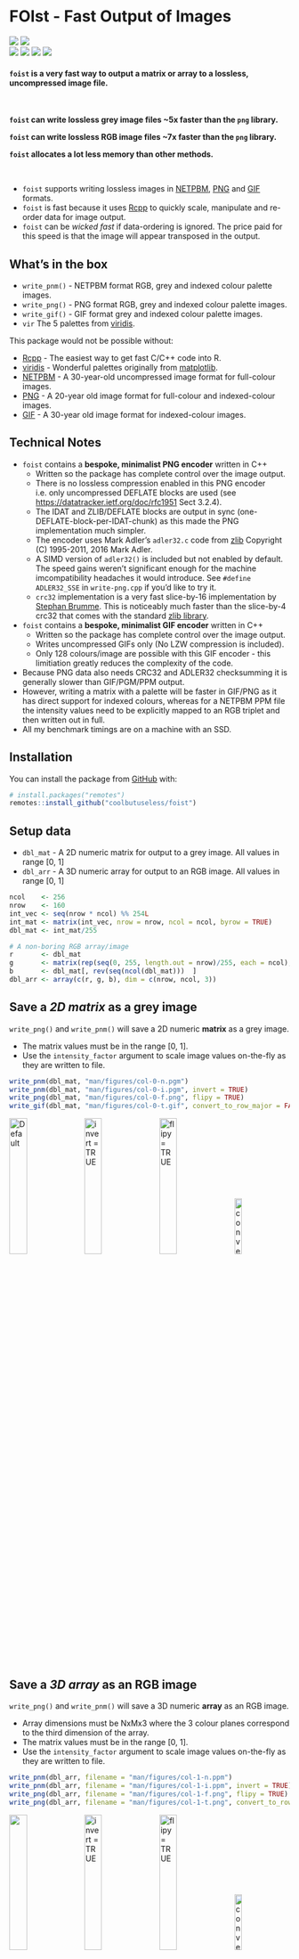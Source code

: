 
<!-- README.md is generated from README.Rmd. Please edit that file -->

# FOIst - Fast Output of Images

<!-- badges: start -->

![](https://img.shields.io/badge/Status-alpha-orange.svg)
![](https://img.shields.io/badge/Version-0.1.7-blue.svg) <br/>
![](https://img.shields.io/badge/Output-PNG-green.svg)
![](https://img.shields.io/badge/Output-PGM-green.svg)
![](https://img.shields.io/badge/Output-PPM-green.svg)
![](https://img.shields.io/badge/Output-GIF-green.svg)
<!-- badges: end -->

#### `foist` is a very fast way to output a matrix or array to a lossless, uncompressed image file.

<br/>

**`foist` can write lossless grey image files \~5x faster than the `png`
library.**

**`foist` can write lossless RGB image files \~7x faster than the `png`
library.**

**`foist` allocates a lot less memory than other methods.**

<br/>

  - `foist` supports writing lossless images in
    [NETPBM](http://netpbm.sourceforge.net/),
    [PNG](https://en.wikipedia.org/wiki/Portable_Network_Graphics) and
    [GIF](https://en.wikipedia.org/wiki/GIF) formats.
  - `foist` is fast because it uses
    [Rcpp](https://cran.r-project.org/package=Rcpp) to quickly scale,
    manipulate and re-order data for image output.
  - `foist` can be *wicked fast* if data-ordering is ignored. The price
    paid for this speed is that the image will appear transposed in the
    output.

## What’s in the box

  - `write_pnm()` - NETPBM format RGB, grey and indexed colour palette
    images.
  - `write_png()` - PNG format RGB, grey and indexed colour palette
    images.
  - `write_gif()` - GIF format grey and indexed colour palette images.
  - `vir` The 5 palettes from
    [viridis](https://cran.r-project.org/package=viridis).

This package would not be possible without:

  - [Rcpp](https://cran.r-project.org/package=Rcpp) - The easiest way to
    get fast C/C++ code into R.
  - [viridis](https://cran.r-project.org/package=viridis) - Wonderful
    palettes originally from [matplotlib](http://matplotlib.org).
  - [NETPBM](http://netpbm.sourceforge.net) - A 30-year-old uncompressed
    image format for full-colour images.
  - [PNG](https://www.w3.org/TR/PNG/) - A 20-year old image format for
    full-colour and indexed-colour images.
  - [GIF](https://www.w3.org/Graphics/GIF/spec-gif87.txt) - A 30-year
    old image format for indexed-colour images.

## Technical Notes

  - `foist` contains a **bespoke, minimalist PNG encoder** written in
    C++
      - Written so the package has complete control over the image
        output.
      - There is no lossless compression enabled in this PNG encoder
        i.e. only uncompressed DEFLATE blocks are used (see
        <https://datatracker.ietf.org/doc/rfc1951> Sect 3.2.4).
      - The IDAT and ZLIB/DEFLATE blocks are output in sync
        (one-DEFLATE-block-per-IDAT-chunk) as this made the PNG
        implementation much simpler.
      - The encoder uses Mark Adler’s `adler32.c` code from
        [zlib](https://www.zlib.net/) Copyright (C) 1995-2011, 2016 Mark
        Adler.
      - A SIMD version of `adler32()` is included but not enabled by
        default. The speed gains weren’t significant enough for the
        machine imcompatibility headaches it would introduce. See
        `#define ADLER32_SSE` in `write-png.cpp` if you’d like to try
        it.
      - `crc32` implementation is a very fast slice-by-16 implementation
        by [Stephan Brumme](https://create.stephan-brumme.com/crc32/).
        This is noticeably much faster than the slice-by-4 crc32 that
        comes with the standard [zlib library](https://www.zlib.net/).
  - `foist` contains a **bespoke, minimalist GIF encoder** written in
    C++
      - Written so the package has complete control over the image
        output.
      - Writes uncompressed GIFs only (No LZW compression is included).
      - Only 128 colours/image are possible with this GIF encoder - this
        limitiation greatly reduces the complexity of the code.
  - Because PNG data also needs CRC32 and ADLER32 checksumming it is
    generally slower than GIF/PGM/PPM output.
  - However, writing a matrix with a palette will be faster in GIF/PNG
    as it has direct support for indexed colours, whereas for a NETPBM
    PPM file the intensity values need to be explicitly mapped to an RGB
    triplet and then written out in full.
  - All my benchmark timings are on a machine with an SSD.

## Installation

You can install the package from
[GitHub](https://github.com/coolbutuseless/foist) with:

``` r
# install.packages("remotes")
remotes::install_github("coolbutuseless/foist")
```

## Setup data

  - `dbl_mat` - A 2D numeric matrix for output to a grey image. All
    values in range \[0, 1\]
  - `dbl_arr` - A 3D numeric array for output to an RGB image. All
    values in range \[0, 1\]

<!-- end list -->

``` r
ncol    <- 256
nrow    <- 160
int_vec <- seq(nrow * ncol) %% 254L
int_mat <- matrix(int_vec, nrow = nrow, ncol = ncol, byrow = TRUE)
dbl_mat <- int_mat/255

# A non-boring RGB array/image
r       <- dbl_mat
g       <- matrix(rep(seq(0, 255, length.out = nrow)/255, each = ncol), nrow, ncol, byrow = TRUE)
b       <- dbl_mat[, rev(seq(ncol(dbl_mat)))  ]
dbl_arr <- array(c(r, g, b), dim = c(nrow, ncol, 3))
```

## Save a *2D matrix* as a grey image

`write_png()` and `write_pnm()` will save a 2D numeric **matrix** as a
grey image.

  - The matrix values must be in the range \[0, 1\].
  - Use the `intensity_factor` argument to scale image values on-the-fly
    as they are written to file.

<!-- end list -->

``` r
write_pnm(dbl_mat, "man/figures/col-0-n.pgm")                               # PGM
write_pnm(dbl_mat, "man/figures/col-0-i.pgm", invert = TRUE)                # PGM
write_png(dbl_mat, "man/figures/col-0-f.png", flipy = TRUE)                 # PNG
write_gif(dbl_mat, "man/figures/col-0-t.gif", convert_to_row_major = FALSE) # GIF
```

<div>

<img src = "man/figures/col-convert-0-n.png"  width = "25%" title = "Default">
<img src = "man/figures/col-convert-0-i.png"  width = "25%" title = "invert = TRUE"                style = "margin-left: 1%;" >
<img src = "man/figures/col-0-f.png"          width = "25%" title = "flipy = TRUE"                 style = "margin-left: 1%;" >
<img src = "man/figures/col-0-t.gif"          width = "16%" title = "convert_to_row_major = TRUE"  style = "margin-left: 1%;" >

</div>

<div style="clear: both;">

## Save a *3D array* as an RGB image

`write_png()` and `write_pnm()` will save a 3D numeric **array** as an
RGB image.

  - Array dimensions must be NxMx3 where the 3 colour planes correspond
    to the third dimension of the array.
  - The matrix values must be in the range \[0, 1\].
  - Use the `intensity_factor` argument to scale image values on-the-fly
    as they are written to file.

<!-- end list -->

``` r
write_pnm(dbl_arr, filename = "man/figures/col-1-n.ppm")                                # NETPBM PPM
write_pnm(dbl_arr, filename = "man/figures/col-1-i.ppm", invert = TRUE)                 # NETPBM PPM
write_png(dbl_arr, filename = "man/figures/col-1-f.png", flipy = TRUE)                  # PNG
write_png(dbl_arr, filename = "man/figures/col-1-t.png", convert_to_row_major = FALSE)  # PNG
```

<div>

<img src = "man/figures/col-convert-1-n.png"  width = "25%">
<img src = "man/figures/col-convert-1-i.png"  width = "25%" title = "invert = TRUE"                 style = "margin-left: 1%;" >
<img src = "man/figures/col-1-f.png"          width = "25%" title = "flipy = TRUE"                  style = "margin-left: 1%;" >
<img src = "man/figures/col-1-t.png"          width = "16%" title = "convert_to_row_major = FALSE"  style = "margin-left: 1%;" >

</div>

<div style="clear: both;">



## Save a *matrix* to an RGB image using a palette lookup

`write_png()` and `write_pnm()` will save a 2D numeric **matrix** as an
RGB image if also supplied with a colour palette.

  - A palette must be an integer matrix with dimensions N x 3
      - N is the number of colours in the palette
      - 2 \<= N \<= 256
  - Values in the palette must be in the range \[0, 255\].
  - The matrix values must initially be in the range \[0, 1\].
  - Pixel values in the matrix are first scaled into the range \[0, N\]
    and are then mapped to one of the RGB colours in the palette.

`foist` includes the 5 palettes from
[viridis](https://cran.r-project.org/package=viridis) as `vir$magma`
etc.

``` r
write_pnm(dbl_mat,                    "man/figures/col-0.pgm")  # NETPBM PGM
write_pnm(dbl_mat, pal = vir$magma  , "man/figures/col-3.ppm")  # NETPBM PPM
write_png(dbl_mat, pal = vir$inferno, "man/figures/col-4.png")  # PNG
write_png(dbl_mat, pal = vir$plasma , "man/figures/col-5.png")  # PNG
write_gif(dbl_mat, pal = vir$viridis, "man/figures/col-6.gif")  # GIF
write_gif(dbl_mat, pal = vir$cividis, "man/figures/col-7.gif")  # GIF
```

<div>

<img src = "man/figures/col-convert-0-n.png" width = "30%" title = "grey">
<img src = "man/figures/col-convert-3.png"   width = "30%" title = "magma">
<img src = "man/figures/col-4.png"           width = "30%" title = "inferno">
<img src = "man/figures/col-5.png"           width = "30%" title = "plasma">
<img src = "man/figures/col-6.gif"           width = "30%" title = "viridis">
<img src = "man/figures/col-7.gif"           width = "30%" title = "cividis">

</div>

## Manipulate palettes

Some visual effects can be created by keeping the same data, but
manipulating the palette of a sequence of image outputs.

<div>

<img src = "man/figures/pal-anim1.gif" width = "30%" title = "palette reduce">
<img src = "man/figures/pal-anim2.gif" width = "30%" title = "palette rotate">
<img src = "man/figures/pal-anim3.gif" width = "30%" title = "palette crossfade">

</div>

<div style="clear: both;">






## Benchmark: Saving a matrix as a grey image

The following benchmark compares the time to output of a grey image
using:

  - `foist::write_pnm()` in both row-major and column-major ordering
  - `foist::write_png()` in both row-major and column-major ordering
  - `foist::write_gif()` in both row-major and column-major ordering
  - `png::writePNG()`
  - `caTools::write.gif()`

As can be seen in the benchmark using `flipy = TRUE` or `invert = TRUE`
have almost no speed penalty.

| expression                                                                                     |     min |  median | itr/sec | mem\_alloc |
| :--------------------------------------------------------------------------------------------- | ------: | ------: | ------: | ---------: |
| foist::write\_pnm(dbl\_mat, tmp)                                                               |   2.9ms |  3.85ms |     231 |     2.49KB |
| foist::write\_pnm(dbl\_mat, tmp, convert\_to\_row\_major = FALSE)                              |   1.9ms |  2.25ms |     395 |     2.49KB |
| foist::write\_gif(dbl\_mat, tmp)                                                               |  2.79ms |  3.33ms |     276 |     2.49KB |
| foist::write\_gif(dbl\_mat, tmp, convert\_to\_row\_major = FALSE)                              |  1.86ms |  2.25ms |     403 |     2.49KB |
| foist::write\_png(dbl\_mat, tmp)                                                               |  3.21ms |  3.71ms |     248 |     2.49KB |
| foist::write\_png(dbl\_mat, tmp, convert\_to\_row\_major = FALSE)                              |  2.25ms |  2.53ms |     368 |     2.49KB |
| foist::write\_png(dbl\_mat, tmp, convert\_to\_row\_major = FALSE, flipy = TRUE, invert = TRUE) |  2.21ms |  2.57ms |     358 |     2.49KB |
| png::writePNG(dbl\_mat, tmp)                                                                   | 12.64ms | 14.24ms |      69 |   670.81KB |
| caTools::write.gif(dbl\_mat, tmp)                                                              | 27.43ms | 31.96ms |      31 |    35.18MB |

Benchmark results

    #> Loading required namespace: tidyr

<img src="man/figures/README-benchmark_grey-1.png" width="100%" />

## Benchmark: Saving an RGB image

The following benchmark compares the time to output a colour image
using:

  - `foist::write_pnm()` saving a 3D array in both row-major and
    column-major ordering
  - `foist::write_png()` saving a 3D array in both row-major and
    column-major ordering
  - `foist::write_png()` saving a 2D matrix with an indexed colour
    palette
  - `foist::write_gif()` saving a 2D matrix with an indexed colour
    palette
  - `png::writePNG()` saving a 3D array

| expression                                                                                |     min |  median | itr/sec | mem\_alloc |
| :---------------------------------------------------------------------------------------- | ------: | ------: | ------: | ---------: |
| foist::write\_pnm(dbl\_arr, tmp)                                                          |  17.7ms | 20.36ms |      48 |     2.49KB |
| foist::write\_pnm(dbl\_arr, tmp, convert\_to\_row\_major = FALSE)                         |  4.72ms |  5.35ms |     167 |     2.49KB |
| foist::write\_png(dbl\_arr, tmp)                                                          | 18.93ms | 20.68ms |      48 |     2.49KB |
| foist::write\_png(dbl\_arr, tmp, convert\_to\_row\_major = FALSE)                         |  5.94ms |  6.51ms |     140 |     2.49KB |
| foist::write\_png(dbl\_mat, tmp, convert\_to\_row\_major = FALSE, pal = foist::vir$magma) |  2.08ms |   2.5ms |     370 |     2.49KB |
| foist::write\_gif(dbl\_mat, tmp, convert\_to\_row\_major = FALSE, pal = foist::vir$magma) |   1.9ms |  2.23ms |     340 |     2.49KB |
| png::writePNG(dbl\_arr, tmp)                                                              | 46.57ms | 50.49ms |      20 |     1.88MB |

Benchmark results

<img src="man/figures/README-benchmark_rgb-1.png" width="100%" />

## Benchmark: Saving an RGB image vs JPEG

The following benchmark compares the time to output a colour image
using:

  - `foist::write_png()` saving a 3D array in both row-major and
    column-major ordering

| expression                                                        |     min |  median | itr/sec | mem\_alloc |
| :---------------------------------------------------------------- | ------: | ------: | ------: | ---------: |
| foist::write\_png(dbl\_arr, tmp)                                  | 19.41ms | 21.93ms |      44 |     2.49KB |
| foist::write\_png(dbl\_arr, tmp, convert\_to\_row\_major = FALSE) |  5.98ms |  6.93ms |      76 |     2.49KB |
| jpeg::writeJPEG(dbl\_arr, tmp)                                    | 26.99ms | 31.08ms |      32 |      1.9MB |

Benchmark results

<img src="man/figures/README-benchmark_rgb_jpeg-1.png" width="100%" />
